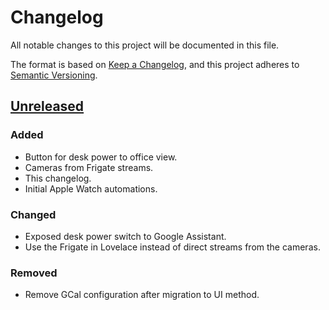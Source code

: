 # Changelog

All notable changes to this project will be documented in this file.

The format is based on [Keep a Changelog](https://keepachangelog.com/en/1.0.0/),
and this project adheres to [Semantic Versioning](https://semver.org/spec/v2.0.0.html).

## [Unreleased]

### Added

- Button for desk power to office view.
- Cameras from Frigate streams.
- This changelog.
- Initial Apple Watch automations.

### Changed

- Exposed desk power switch to Google Assistant.
- Use the Frigate in Lovelace instead of direct streams from the cameras.

### Removed

- Remove GCal configuration after migration to UI method.

[Unreleased]: https://github.com/a7d-corp/homeassistant/tree/main
